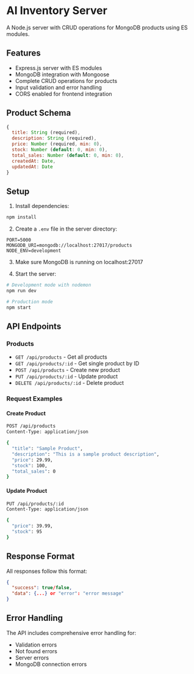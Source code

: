 # AI Inventory Server

A Node.js server with CRUD operations for MongoDB products using ES modules.

## Features

- Express.js server with ES modules
- MongoDB integration with Mongoose
- Complete CRUD operations for products
- Input validation and error handling
- CORS enabled for frontend integration

## Product Schema

```javascript
{
  title: String (required),
  description: String (required),
  price: Number (required, min: 0),
  stock: Number (default: 0, min: 0),
  total_sales: Number (default: 0, min: 0),
  createdAt: Date,
  updatedAt: Date
}
```

## Setup

1. Install dependencies:
```bash
npm install
```

2. Create a `.env` file in the server directory:
```env
PORT=5000
MONGODB_URI=mongodb://localhost:27017/products
NODE_ENV=development
```

3. Make sure MongoDB is running on localhost:27017

4. Start the server:
```bash
# Development mode with nodemon
npm run dev

# Production mode
npm start
```

## API Endpoints

### Products

- `GET /api/products` - Get all products
- `GET /api/products/:id` - Get single product by ID
- `POST /api/products` - Create new product
- `PUT /api/products/:id` - Update product
- `DELETE /api/products/:id` - Delete product

### Request Examples

#### Create Product
```bash
POST /api/products
Content-Type: application/json

{
  "title": "Sample Product",
  "description": "This is a sample product description",
  "price": 29.99,
  "stock": 100,
  "total_sales": 0
}
```

#### Update Product
```bash
PUT /api/products/:id
Content-Type: application/json

{
  "price": 39.99,
  "stock": 95
}
```

## Response Format

All responses follow this format:
```json
{
  "success": true/false,
  "data": {...} or "error": "error message"
}
```

## Error Handling

The API includes comprehensive error handling for:
- Validation errors
- Not found errors
- Server errors
- MongoDB connection errors 